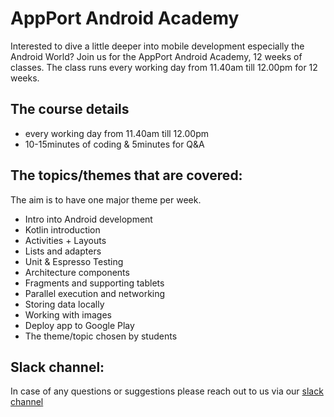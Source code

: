 # AppPort Android Academy  
Interested to dive a little deeper into mobile development especially the Android World? Join us for the AppPort Android Academy, 12 weeks of classes. The class runs every working day from 11.40am till 12.00pm for 12 weeks. 

## The course details
- every working day from 11.40am till 12.00pm
- 10-15minutes of coding & 5minutes for Q&A

## The topics/themes that are covered:
The aim is to have one major theme per week.
- Intro into Android development 
- Kotlin introduction
- Activities + Layouts
- Lists and adapters
- Unit &  Espresso Testing
- Architecture components
- Fragments and supporting tablets
- Parallel execution and networking
- Storing data locally 
- Working with images
- Deploy app to Google Play
- The theme/topic chosen by students

## Slack channel:
In case of any questions or suggestions please reach out to us via our [slack channel](appport-academy.slack.com)
